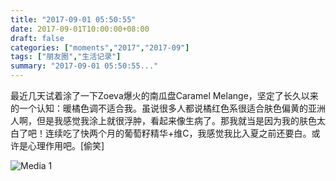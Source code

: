 ```yaml
---
title: "2017-09-01 05:50:55"
date: 2017-09-01T10:00:00+08:00
draft: false
categories: ["moments","2017","2017-09"]
tags: ["朋友圈","生活记录"]
summary: "2017-09-01 05:50:55..."
---
```


最近几天试着涂了一下Zoeva爆火的南瓜盘Caramel Melange，坚定了长久以来的一个认知：暖橘色调不适合我。虽说很多人都说橘红色系很适合肤色偏黄的亚洲人啊，但是我感觉我涂上就很浮肿，看起来像生病了。那我就当是因为我的肤色太白了吧！连续吃了快两个月的葡萄籽精华+维C，我感觉我比入夏之前还要白。或许是心理作用吧。[偷笑]

![Media 1](/Moments/photos/2017-09-01/201709010550550.jpg)

